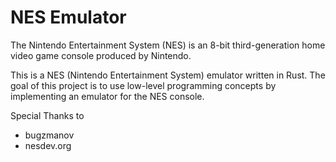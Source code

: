 # NES Emulator

The Nintendo Entertainment System (NES) is an 8-bit third-generation home video game console produced by Nintendo.

This is a NES (Nintendo Entertainment System) emulator written in Rust.
The goal of this project is to use low-level programming concepts by implementing an emulator for the NES console.

Special Thanks to 
- bugzmanov
- nesdev.org

